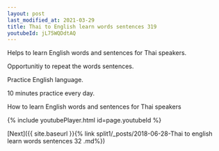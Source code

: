 ```yaml
---
layout: post
last_modified_at: 2021-03-29
title: Thai to English learn words sentences 319 
youtubeId: jL75WQDdtAQ
---
```

 
 
Helps to learn English words and sentences for Thai speakers.

Opportunitiy to repeat the words sentences. 

Practice English language. 
 
10 minutes practice every day. 
 
How to learn English words and sentences for Thai speakers 
 
{% include youtubePlayer.html id=page.youtubeId %}
 
 
[Next]({{ site.baseurl }}{% link  split1/_posts/2018-06-28-Thai to english learn words sentences 32 .md%})
 
